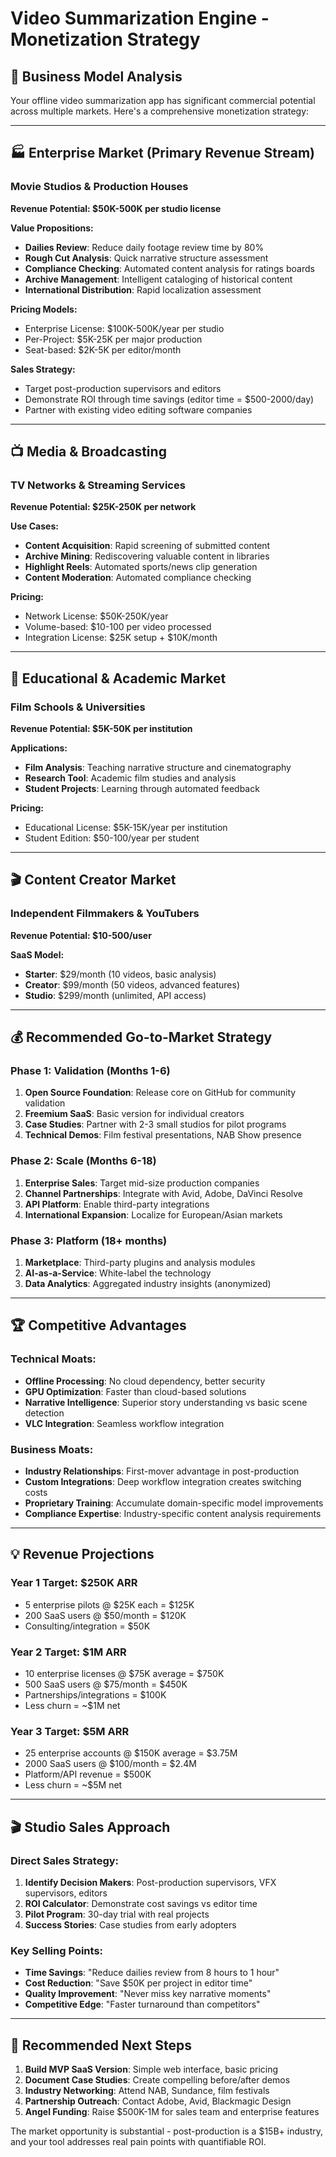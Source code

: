 # Video Summarization Engine - Monetization Strategy

## 🎯 Business Model Analysis

Your offline video summarization app has significant commercial potential across multiple markets. Here's a comprehensive monetization strategy:

---

## 🏭 Enterprise Market (Primary Revenue Stream)

### **Movie Studios & Production Houses**
**Revenue Potential: $50K-500K per studio license**

**Value Propositions:**
- **Dailies Review**: Reduce daily footage review time by 80%
- **Rough Cut Analysis**: Quick narrative structure assessment
- **Compliance Checking**: Automated content analysis for ratings boards
- **Archive Management**: Intelligent cataloging of historical content
- **International Distribution**: Rapid localization assessment

**Pricing Models:**
- Enterprise License: $100K-500K/year per studio
- Per-Project: $5K-25K per major production
- Seat-based: $2K-5K per editor/month

**Sales Strategy:**
- Target post-production supervisors and editors
- Demonstrate ROI through time savings (editor time = $500-2000/day)
- Partner with existing video editing software companies

---

## 📺 Media & Broadcasting

### **TV Networks & Streaming Services**
**Revenue Potential: $25K-250K per network**

**Use Cases:**
- **Content Acquisition**: Rapid screening of submitted content
- **Archive Mining**: Rediscovering valuable content in libraries
- **Highlight Reels**: Automated sports/news clip generation
- **Content Moderation**: Automated compliance checking

**Pricing:**
- Network License: $50K-250K/year
- Volume-based: $10-100 per video processed
- Integration License: $25K setup + $10K/month

---

## 🏫 Educational & Academic Market

### **Film Schools & Universities**
**Revenue Potential: $5K-50K per institution**

**Applications:**
- **Film Analysis**: Teaching narrative structure and cinematography
- **Research Tool**: Academic film studies and analysis
- **Student Projects**: Learning through automated feedback

**Pricing:**
- Educational License: $5K-15K/year per institution
- Student Edition: $50-100/year per student

---

## 🎬 Content Creator Market

### **Independent Filmmakers & YouTubers**
**Revenue Potential: $10-500/user**

**SaaS Model:**
- **Starter**: $29/month (10 videos, basic analysis)
- **Creator**: $99/month (50 videos, advanced features)
- **Studio**: $299/month (unlimited, API access)

---

## 💰 Recommended Go-to-Market Strategy

### **Phase 1: Validation (Months 1-6)**
1. **Open Source Foundation**: Release core on GitHub for community validation
2. **Freemium SaaS**: Basic version for individual creators
3. **Case Studies**: Partner with 2-3 small studios for pilot programs
4. **Technical Demos**: Film festival presentations, NAB Show presence

### **Phase 2: Scale (Months 6-18)**
1. **Enterprise Sales**: Target mid-size production companies
2. **Channel Partnerships**: Integrate with Avid, Adobe, DaVinci Resolve
3. **API Platform**: Enable third-party integrations
4. **International Expansion**: Localize for European/Asian markets

### **Phase 3: Platform (18+ months)**
1. **Marketplace**: Third-party plugins and analysis modules
2. **AI-as-a-Service**: White-label the technology
3. **Data Analytics**: Aggregated industry insights (anonymized)

---

## 🏆 Competitive Advantages

### **Technical Moats:**
- **Offline Processing**: No cloud dependency, better security
- **GPU Optimization**: Faster than cloud-based solutions
- **Narrative Intelligence**: Superior story understanding vs basic scene detection
- **VLC Integration**: Seamless workflow integration

### **Business Moats:**
- **Industry Relationships**: First-mover advantage in post-production
- **Custom Integrations**: Deep workflow integration creates switching costs
- **Proprietary Training**: Accumulate domain-specific model improvements
- **Compliance Expertise**: Industry-specific content analysis requirements

---

## 💡 Revenue Projections

### **Year 1 Target: $250K ARR**
- 5 enterprise pilots @ $25K each = $125K
- 200 SaaS users @ $50/month = $120K
- Consulting/integration = $50K

### **Year 2 Target: $1M ARR**
- 10 enterprise licenses @ $75K average = $750K
- 500 SaaS users @ $75/month = $450K
- Partnerships/integrations = $100K
- Less churn = ~$1M net

### **Year 3 Target: $5M ARR**
- 25 enterprise accounts @ $150K average = $3.75M
- 2000 SaaS users @ $100/month = $2.4M
- Platform/API revenue = $500K
- Less churn = ~$5M net

---

## 🎬 Studio Sales Approach

### **Direct Sales Strategy:**
1. **Identify Decision Makers**: Post-production supervisors, VFX supervisors, editors
2. **ROI Calculator**: Demonstrate cost savings vs editor time
3. **Pilot Program**: 30-day trial with real projects
4. **Success Stories**: Case studies from early adopters

### **Key Selling Points:**
- **Time Savings**: "Reduce dailies review from 8 hours to 1 hour"
- **Cost Reduction**: "Save $50K per project in editor time"
- **Quality Improvement**: "Never miss key narrative moments"
- **Competitive Edge**: "Faster turnaround than competitors"

---

## 🚀 Recommended Next Steps

1. **Build MVP SaaS Version**: Simple web interface, basic pricing
2. **Document Case Studies**: Create compelling before/after demos
3. **Industry Networking**: Attend NAB, Sundance, film festivals
4. **Partnership Outreach**: Contact Adobe, Avid, Blackmagic Design
5. **Angel Funding**: Raise $500K-1M for sales team and enterprise features

The market opportunity is substantial - post-production is a $15B+ industry, and your tool addresses real pain points with quantifiable ROI.